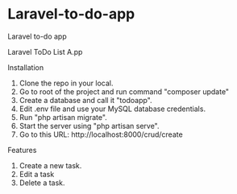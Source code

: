 # Laravel-to-do-app
Laravel to-do app

Laravel ToDo List A.pp 

Installation

1. Clone the repo in your local.
2. Go to root of the project and run command "composer update"
3. Create a database and call it "todoapp".
4. Edit .env file and use your MySQL database credentials.
5. Run "php artisan migrate".
6. Start the server using "php artisan serve".
7. Go to this URL: http://localhost:8000/crud/create

Features
1. Create a new task.
2. Edit a task
3. Delete a task.


